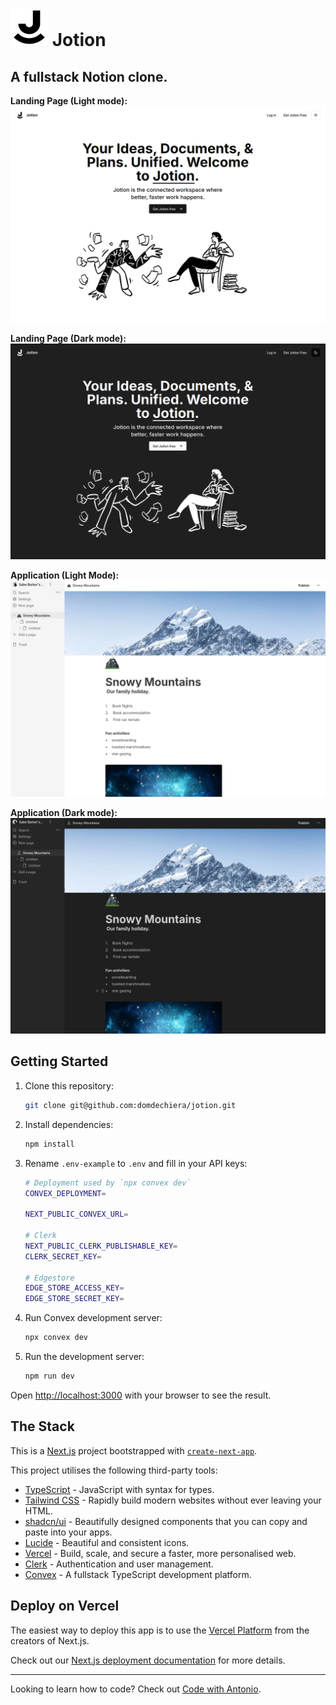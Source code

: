 # ![](jotion-logo.png) Jotion

## A fullstack Notion clone.

**Landing Page (Light mode):**![](jotion-landing-screenshot_light.png)

**Landing Page (Dark mode):**![](jotion-landing-screenshot_dark.png)

**Application (Light Mode):**![](jotion-screenshot_light.png)

**Application (Dark mode):**![](jotion-screenshot_dark.png)

## Getting Started

1. Clone this repository:

   ```bash
   git clone git@github.com:domdechiera/jotion.git
   ```

   

2. Install dependencies:

   ```bash
   npm install
   ```

4. Rename `.env-example` to `.env` and fill in your API keys:

   ```bash
   # Deployment used by `npx convex dev`
   CONVEX_DEPLOYMENT=
   
   NEXT_PUBLIC_CONVEX_URL=
   
   # Clerk
   NEXT_PUBLIC_CLERK_PUBLISHABLE_KEY=
   CLERK_SECRET_KEY=
   
   # Edgestore
   EDGE_STORE_ACCESS_KEY=
   EDGE_STORE_SECRET_KEY=
   ```

5. Run Convex development server:

   ```bash
   npx convex dev
   ```

6. Run the development server:

   ```bash
   npm run dev
   ```

Open [http://localhost:3000](http://localhost:3000) with your browser to see the result.

## The Stack

This is a [Next.js](https://nextjs.org/) project bootstrapped with [`create-next-app`](https://github.com/vercel/next.js/tree/canary/packages/create-next-app).

This project utilises the following third-party tools:

- [TypeScript](https://www.typescriptlang.org/) - JavaScript with syntax for types.
- [Tailwind CSS](https://tailwindcss.com/) - Rapidly build modern websites without ever leaving your HTML.
- [shadcn/ui](https://ui.shadcn.com/) - Beautifully designed components that you can copy and paste into your apps.
- [Lucide](https://lucide.dev/) - Beautiful and consistent icons.
- [Vercel](https://vercel.com) -  Build, scale, and secure a faster, more personalised web.
- [Clerk](https://clerk.com) - Authentication and user management.
- [Convex](https://convex.dev) - A fullstack TypeScript development platform.

## Deploy on Vercel

The easiest way to deploy this app is to use the [Vercel Platform](https://vercel.com/new?utm_medium=default-template&filter=next.js&utm_source=create-next-app&utm_campaign=create-next-app-readme) from the creators of Next.js.

Check out our [Next.js deployment documentation](https://nextjs.org/docs/deployment) for more details.

---

Looking to learn how to code? Check out [Code with Antonio](https://www.codewithantonio.com/).
